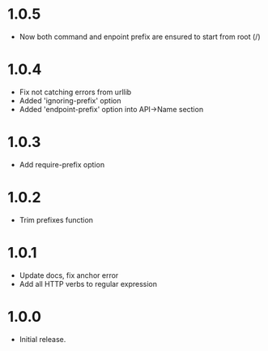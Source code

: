 # 1.0.5

-   Now both command and enpoint prefix are ensured to start from root (/)

# 1.0.4

-   Fix not catching errors from urllib
-   Added 'ignoring-prefix' option
-   Added 'endpoint-prefix' option into API->Name section

# 1.0.3

-   Add require-prefix option

# 1.0.2

-   Trim prefixes function

# 1.0.1

-   Update docs, fix anchor error
-   Add all HTTP verbs to regular expression

# 1.0.0

-   Initial release.
